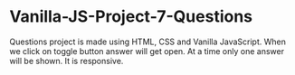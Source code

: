 # Vanilla-JS-Project-7-Questions
Questions project is made using HTML, CSS and Vanilla JavaScript. When we click on toggle button answer will get open. At a time only one answer will be shown. It is responsive.
